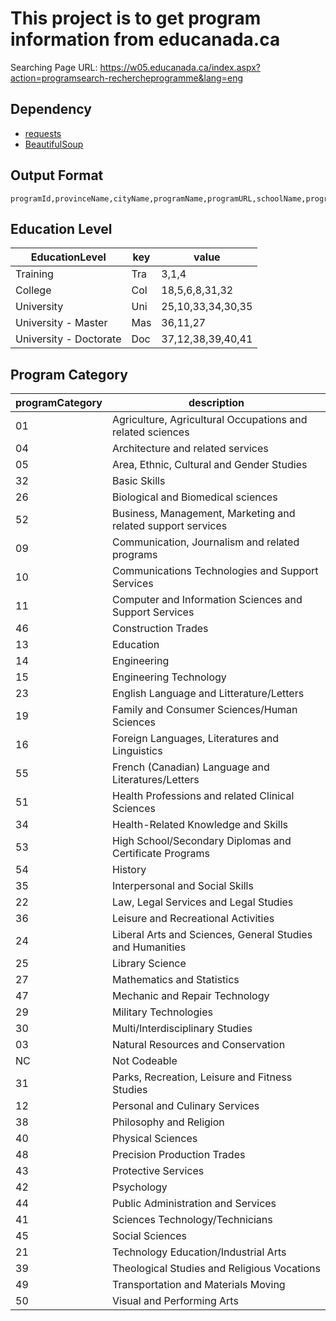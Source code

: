 # This project is to get program information from educanada.ca

Searching Page URL: https://w05.educanada.ca/index.aspx?action=programsearch-rechercheprogramme&lang=eng

## Dependency

* [requests](https://docs.python-requests.org/en/master/)
* [BeautifulSoup](https://www.crummy.com/software/BeautifulSoup/bs4/doc/)
## Output Format

```csv
programId,provinceName,cityName,programName,programURL,schoolName,programCategory,EducationLevel
```

## Education Level

| EducationLevel         | key | value             |
|------------------------|-----|-------------------|
| Training               | Tra | 3,1,4             |
| College                | Col | 18,5,6,8,31,32    |
| University             | Uni | 25,10,33,34,30,35 |
| University - Master    | Mas | 36,11,27          |
| University - Doctorate | Doc | 37,12,38,39,40,41 |

## Program Category

| programCategory | description                                                  |
|-----------------|--------------------------------------------------------------|
| 01              | Agriculture, Agricultural Occupations and related sciences   |
| 04              | Architecture and related services                            |
| 05              | Area, Ethnic, Cultural and Gender Studies                    |
| 32              | Basic Skills                                                 |
| 26              | Biological and Biomedical sciences                           |
| 52              | Business, Management, Marketing and related support services |
| 09              | Communication, Journalism and related programs               |
| 10              | Communications Technologies and Support Services             |
| 11              | Computer and Information Sciences and Support Services       |
| 46              | Construction Trades                                          |
| 13              | Education                                                    |
| 14              | Engineering                                                  |
| 15              | Engineering Technology                                       |
| 23              | English Language and Litterature/Letters                     |
| 19              | Family and Consumer Sciences/Human Sciences                  |
| 16              | Foreign Languages, Literatures and Linguistics               |
| 55              | French (Canadian) Language and Literatures/Letters           |
| 51              | Health Professions and related Clinical Sciences             |
| 34              | Health-Related Knowledge and Skills                          |
| 53              | High School/Secondary Diplomas and Certificate Programs      |
| 54              | History                                                      |
| 35              | Interpersonal and Social Skills                              |
| 22              | Law, Legal Services and Legal Studies                        |
| 36              | Leisure and Recreational Activities                          |
| 24              | Liberal Arts and Sciences, General Studies and Humanities    |
| 25              | Library Science                                              |
| 27              | Mathematics and Statistics                                   |
| 47              | Mechanic and Repair Technology                               |
| 29              | Military Technologies                                        |
| 30              | Multi/Interdisciplinary Studies                              |
| 03              | Natural Resources and Conservation                           |
| NC              | Not Codeable                                                 |
| 31              | Parks, Recreation, Leisure and Fitness Studies               |
| 12              | Personal and Culinary Services                               |
| 38              | Philosophy and Religion                                      |
| 40              | Physical Sciences                                            |
| 48              | Precision Production Trades                                  |
| 43              | Protective Services                                          |
| 42              | Psychology                                                   |
| 44              | Public Administration and Services                           |
| 41              | Sciences Technology/Technicians                              |
| 45              | Social Sciences                                              |
| 21              | Technology Education/Industrial Arts                         |
| 39              | Theological Studies and Religious Vocations                  |
| 49              | Transportation and Materials Moving                          |
| 50              | Visual and Performing Arts                                   |
